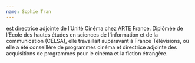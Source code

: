 ```yaml
---
name: Sophie Tran
---
```

est directrice adjointe de l’Unité Cinéma chez ARTE France. Diplômée de l’Ecole des hautes études en sciences de l&#39;information et de la communication (CELSA), elle travaillait auparavant à France Télévisions, où elle a été conseillère de programmes cinéma et directrice adjointe des acquisitions de programmes pour le cinéma et la fiction étrangère.